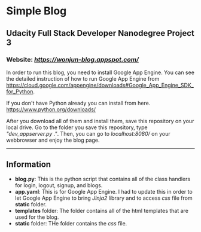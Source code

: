 # Simple Blog
## Udacity Full Stack Developer Nanodegree Project 3

### Website: *https://wonjun-blog.appspot.com/*

In order to run this blog, you need to install Google App Engine. You can see the detailed instruction of how to run Google App Engine from https://cloud.google.com/appengine/downloads#Google_App_Engine_SDK_for_Python.

If you don't have Python already you can install from here.
https://www.python.org/downloads/

After you download all of them and install them, save this repository on your local drive. Go to the folder you save this repository, type *"dev_appserver.py ."*. Then, you can go to *localhost:8080/* on your webbrowser and enjoy the blog page.

---
Information
---------
- **blog.py**: This is the python script that contains all of the class handlers for login, logout, signup, and blogs.
- **app.yaml**: This is for Google App Engine. I had to update this in order to let Google App Engine to bring *Jinja2* library and to access *css* file from **static** folder.
- **templates** folder: The folder contains all of the html templates that are used for the blog.
- **static** folder: THe folder contains the *css* file.
